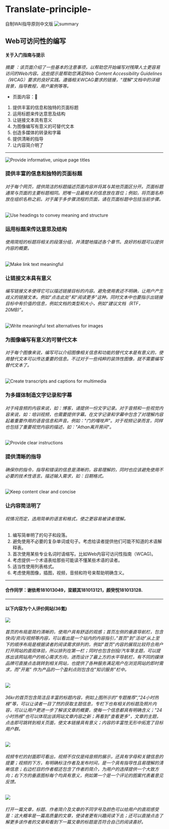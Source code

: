 # Translate-principle-
自制WAI指导原则中文版
![summary](https://github.com/ICXIE/Translate-principle-/blob/master/summary.png?raw=true) 
## Web可访问性的编写
#### 关于入门指南与提示
*摘要 ：该页面介绍了一些基本的注意事项，以帮助您开始编写对残障人士更容易访问的Web内容。这些提示是帮助您满足Web Content Accessibility Guidelines（WCAG）要求的良好实践。遵循相关WCAG要求的链接，“理解”文档中的详细背景，指导教程，用户案例等等。*
* 页面内容：	
1. 提供丰富的信息和独特的页面标题
2. 运用标题来传达意思及结构
3. 让链接文本具有意义
4. 为图像编写有意义的可替代文本
5. 创造多媒体的转录和字幕
6. 提供清晰的指导
7. 让内容简介明了
---
![Provide informative, unique page titles](https://github.com/ICXIE/Translate-principle-/blob/master/first.png?raw=true)
### 提供丰富的信息和独特的页面标题
###### 对于每个网页，提供简洁的标题描述页面内容并将其与其他页面区分开。页面标题通常与页面的主要标题相同。把唯一且最相关的信息放在首位；例如，将页面名称放在组织名称之前。对于属于多步骤流程的页面，请在页面标题中包括当前步骤。
![Use headings to convey meaning and structure](https://github.com/ICXIE/Translate-principle-/blob/master/second.png?raw=true)
### 运用标题来传达意思及结构
###### 使用简短的标题将相关的段落分组，并清楚地描述各个章节。良好的标题可以提供内容的概要。
![Make link text meaningful](https://github.com/ICXIE/Translate-principle-/blob/master/third.png?raw=true)
### 让链接文本具有意义
###### 编写链接文本使得它可以描述链接目标的内容。避免使用表述不明确，让用户产生歧义的链接文本。例如“点击此处”和“阅读更多”这种。同时文本中也要指示出链接目标中有价值的信息，例如文档的类型和大小，例如“建议文档（RTF，20MB)”。
![Write meaningful text alternatives for images](https://github.com/ICXIE/Translate-principle-/blob/master/fourth.png?raw=true)
### 为图像编写有意义的可替代文本
###### 对于每个图像来说，编写可以介绍图像相关信息和功能的替代文本是有意义的，使用替代文本可以传达重要的信息。不过对于一些纯粹的装饰性图像，就不需要编写替代文本了。
![Create transcripts and captions for multimedia](https://github.com/ICXIE/Translate-principle-/blob/master/fifth.png?raw=true)
### 为多媒体制造文字记录和字幕
###### 对于纯音频的内容来说，如：博客，请提供一份文字记录。对于音频和一些视觉内容来说，如：培训视频，也需要提供字幕。在文字记录和字幕中包含了对理解内容起着重要作用的语音信息和声音。例如："门的嘎吱声"。对于视频记录而言，同样也包括了重要视觉内容的描述，如："Athan离开房间"。
![Provide clear instructions](https://github.com/ICXIE/Translate-principle-/blob/master/sixth.png?raw=true)
### 提供清晰的指导
###### 确保你的指令，指导和错误的信息是清晰的，容易理解的，同时也应该避免使用不必要的技术性语言。描述输入需求，如：日期格式。
![Keep content clear and concise](https://github.com/ICXIE/Translate-principle-/blob/master/seventh.png?raw=true)
### 让内容简洁明了
###### 视情况而定，选用简单的语言和格式，使之更容易被读者理解。
1. 编写简单明了的句子和段落。
2. 避免使用不必要的复杂单词或句子。考虑给读者提供他们可能不知道的术语解释表。
3. 首次使用某些专业名词时请缩写。比如Web内容可访问性指南（WCAG)。
4. 考虑提供一个术语表给那些可能读不懂某些术语的读者。
5. 适当性使用列表格式。
6. 考虑使用图像，插图，视频，音频和符号来帮助明确含义。
---
#### 合作同学：谢依希181013049，梁颖其181013121，颜癸悦181013128.
---
#### 以下内容为个人评价网站(36氪)
![](https://github.com/ICXIE/Translate-principle-/blob/master/1.png?raw=true)
###### 首页的布局是简约清晰的，使用户具有舒适的观感；首页左侧的垂直导航栏，包含快讯/资讯/视频等内容，可以看出是一个站内的内容指引，”首页”到”活动”从上至下的顺序布局是根据读者的阅读需求排列的，例如”首页”内容的展现比较符合用户打开网站的直观体验，所以排列在第一栏；同时也包含创投/汽车等主题，可以提炼出该网站用户的核心需求方向，进而设计了最上方的水平导航栏，有不同的媒体品牌可直接点击跳转到相关网站，也提供了各种服务满足用户在浏览网站的即时需求，而”开氪” 作为产品的一个盈利点则包含在”知识服务”栏中。
![](https://github.com/ICXIE/Translate-principle-/blob/master/2.png?raw=true)
###### 36kr的首页包含简洁且丰富的标题内容，例如上图所示的”专题推荐”,”24小时热榜”等，可以让读者一目了然的获取主题信息，专栏下也有相关的标题及照片内容，可以让用户更进一步了解该文章的概要，使每一个信息都具有明确含义；”24小时热榜”也可以体现出该网站文章内容之新；再看到”查看更多”，文章的主题，点击即可跳转到相关页面，使文本链接具有意义；内容的丰富性无形中拓宽了目标用户群。
![](https://github.com/ICXIE/Translate-principle-/blob/master/3.png?raw=true)
###### 视频专栏的封面即可看出，视频不仅仅是纯音频的展示，还具有字母和关键信息的提要；视频的下方，有明确标注作者及发布时间，是一个具有指导性且易理解的清晰信息；右边栏目的作者框还包含了作者的简介，为用户的选择提供一个大致方向；右下方的垂直图标每个均具有意义，例如第一个是一个评论的图案代表着意见反馈。
![](https://github.com/ICXIE/Translate-principle-/blob/master/4.png?raw=true)
###### 打开一篇文章，标题、作者简介及文章的不同字号及颜色可以给用户的直观感受是：这大概率是一篇高质量的文章，使读者更有兴趣阅读下去；还可以直接点击了解更多该作者的文章和看到下一篇文章的标题是否符合自己的阅读喜好。
